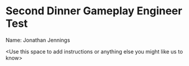 # Second Dinner Gameplay Engineer Test

Name: Jonathan Jennings

<Use this space to add instructions or anything else you might like us to know\>
